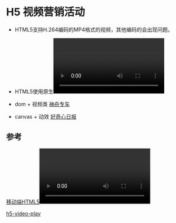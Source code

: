 # H5 视频营销活动

- HTML5支持H.264编码的MP4格式的视频，其他编码的会出现问题。
- HTML5使用原生<video>标签播放视频，不同平台 ios,android,pc 上事件差异。


- dom + 视频类  [神舟专车](http://mktm2.10101111.com/html5/2018/airport180129/1517537770252/index.html?from=groupmessage&isappinstalled=0)
- canvas + 动效 [好奇心日报](http://game.doloplay.com/review/qdaily/index.html?from=groupmessage&isappinstalled=0)


## 参考

[移动端HTML5<video>视频播放优化实践](https://blog.csdn.net/cdnight/article/details/48780713)

[h5-video-play](https://www.xuanfengge.com/h5-video-play.html)

